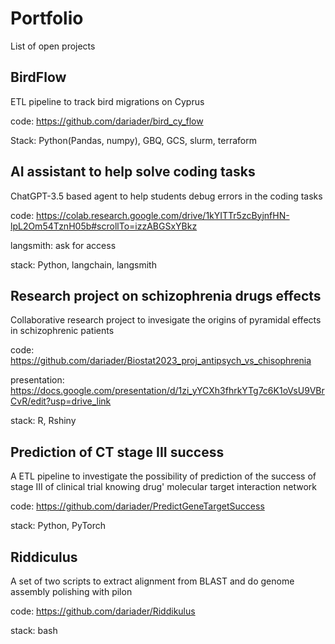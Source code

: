 # Portfolio 
List of open projects

## BirdFlow
ETL pipeline to track bird migrations on Cyprus

code: https://github.com/dariader/bird_cy_flow

Stack: Python(Pandas, numpy), GBQ, GCS, slurm, terraform

## AI assistant to help solve coding tasks
ChatGPT-3.5 based agent to help students debug errors in the coding tasks

code: https://colab.research.google.com/drive/1kYITTr5zcByjnfHN-lpL2Om54TznH05b#scrollTo=izzABGSxYBkz

langsmith: ask for access

stack: Python, langchain, langsmith

## Research project on schizophrenia drugs effects
Collaborative research project to invesigate the origins of pyramidal effects in schizophrenic patients

code: https://github.com/dariader/Biostat2023_proj_antipsych_vs_chisophrenia

presentation: https://docs.google.com/presentation/d/1zi_yYCXh3fhrkYTg7c6K1oVsU9VBrCvR/edit?usp=drive_link

stack: R, Rshiny

## Prediction of CT stage III success
A ETL pipeline to investigate the possibility of prediction of the success of stage III of clinical trial knowing drug' molecular target interaction network

code: https://github.com/dariader/PredictGeneTargetSuccess

stack: Python, PyTorch

## Riddiculus
A set of two scripts to extract alignment from BLAST and do genome assembly polishing with pilon

code: https://github.com/dariader/Riddikulus

stack: bash
